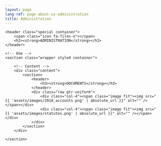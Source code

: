 ```yaml
---
layout: page
lang-ref: page-about-us-administration
title: Administration
---
```

<article id="main">

    <header class="special container">
        <span class="icon fa-files-o"></span>
        <h2><strong>ADMINISTRATION</strong></h2>
    </header>

    <!-- One -->
    <section class="wrapper style4 container">

        <!-- Content -->
        <div class="content">
            <section>
                <header>
                    <h3><strong>DOCUMENTS</strong></h3>
                </header>
                <div class="row gtr-uniform">
                    <div class="col-4"><span class="image fit"><img src="{{ 'assets/images/2018_accounts.png' | absolute_url }}" alt="" /></span></div>
                    <div class="col-4"><span class="image fit"><img src="{{ 'assets/images/statutes.png' | absolute_url }}" alt="" /></span></div>
                </div>
            </section>
        </div>

    </section>

</article>